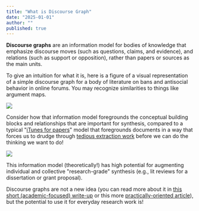 ```yaml
---
title: "What is Discourse Graph"
date: "2025-01-01"
author: ""
published: true
---
```


**Discourse graphs** are an information model for bodies of knowledge that emphasize discourse moves (such as questions, claims, and evidence), and relations (such as support or opposition), rather than papers or sources as the main units.

To give an intuition for what it is, here is a figure of a visual representation of a simple discourse graph for a body of literature on bans and antisocial behavior in online forums. You may recognize similarities to things like argument maps.

![](https://oasis-lab.gitbook.io/~gitbook/image?url=https%3A%2F%2F3894211722-files.gitbook.io%2F%7E%2Ffiles%2Fv0%2Fb%2Fgitbook-x-prod.appspot.com%2Fo%2Fspaces%252FVpoqQNZpk4qG2nMcQUaw%252Fuploads%252FYK0h2xFxWruVPgyYj9bb%252FCleanShot%25202022-03-10%2520at%252010.28.22.png%3Falt%3Dmedia%26token%3D8a1e6a71-f99c-43b3-82a4-1130f0150988&width=768&dpr=4&quality=100&sign=52a73624&sv=2)

Consider how that information model foregrounds the conceptual building blocks and relationships that are important for synthesis, compared to a typical "[iTunes for papers](http://joelchan.me/assets/pdf/2019-cscw-beyond-itunes-for-papers.pdf)" model that foregrounds documents in a way that forces us to drudge through [tedious extraction work](https://dl.acm.org/doi/abs/10.1145/3295750.3298937) before we can do the thinking we want to do!

![](https://oasis-lab.gitbook.io/~gitbook/image?url=https%3A%2F%2F3894211722-files.gitbook.io%2F%7E%2Ffiles%2Fv0%2Fb%2Fgitbook-x-prod.appspot.com%2Fo%2Fspaces%252FVpoqQNZpk4qG2nMcQUaw%252Fuploads%252FypWrTlPQrMw961IPBiAM%252FCleanShot%25202022-03-10%2520at%252010.30.21.png%3Falt%3Dmedia%26token%3D2df9644a-9e4c-4764-b5a1-7c69a597aa37&width=768&dpr=4&quality=100&sign=c0668245&sv=2)

This information model (theoretically!) has high potential for augmenting individual and collective "research-grade" synthesis (e.g., lit reviews for a dissertation or grant proposal).

Discourse graphs are not a new idea (you can read more about it in [this short (academic-focused) write-up](http://joelchan.me/assets/pdf/Discourse_Graphs_for_Augmented_Knowledge_Synthesis_What_and_Why.pdf) or this more [practically-oriented article](https://oasislab.pubpub.org/pub/54t0y9mk/release/3)), but the potential to use it for everyday research work is!

